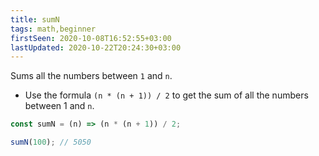 ```yaml
---
title: sumN
tags: math,beginner
firstSeen: 2020-10-08T16:52:55+03:00
lastUpdated: 2020-10-22T20:24:30+03:00
---
```


Sums all the numbers between `1` and `n`.

- Use the formula `(n * (n + 1)) / 2` to get the sum of all the numbers between 1 and `n`.

```js
const sumN = (n) => (n * (n + 1)) / 2;
```

```js
sumN(100); // 5050
```
